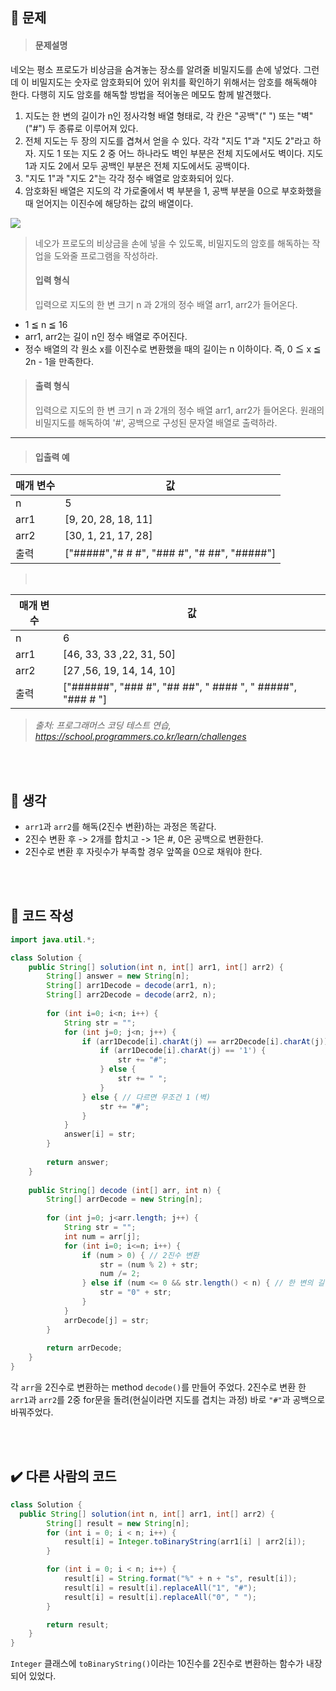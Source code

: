 ## 🚩 문제
><h4>문제설명</h4>
>
네오는 평소 프로도가 비상금을 숨겨놓는 장소를 알려줄 비밀지도를 손에 넣었다. 그런데 이 비밀지도는 숫자로 암호화되어 있어 위치를 확인하기 위해서는 암호를 해독해야 한다. 다행히 지도 암호를 해독할 방법을 적어놓은 메모도 함께 발견했다.
>
1. 지도는 한 변의 길이가 n인 정사각형 배열 형태로, 각 칸은 "공백"(" ") 또는 "벽"("#") 두 종류로 이루어져 있다.
2. 전체 지도는 두 장의 지도를 겹쳐서 얻을 수 있다. 각각 "지도 1"과 "지도 2"라고 하자. 지도 1 또는 지도 2 중 어느 하나라도 벽인 부분은 전체 지도에서도 벽이다. 지도 1과 지도 2에서 모두 공백인 부분은 전체 지도에서도 공백이다.
3. "지도 1"과 "지도 2"는 각각 정수 배열로 암호화되어 있다.
4. 암호화된 배열은 지도의 각 가로줄에서 벽 부분을 1, 공백 부분을 0으로 부호화했을 때 얻어지는 이진수에 해당하는 값의 배열이다.
>
![](https://velog.velcdn.com/images/kimbad1992/post/b37830a5-874d-4096-b598-d027bf0caf41/image.png)
>네오가 프로도의 비상금을 손에 넣을 수 있도록, 비밀지도의 암호를 해독하는 작업을 도와줄 프로그램을 작성하라.
>
><h4>입력 형식</h4>
>입력으로 지도의 한 변 크기 n 과 2개의 정수 배열 arr1, arr2가 들어온다.
>
* 1 ≦ n ≦ 16
* arr1, arr2는 길이 n인 정수 배열로 주어진다.
* 정수 배열의 각 원소 x를 이진수로 변환했을 때의 길이는 n 이하이다. 즉, 0 ≦ x ≦ 2n - 1을 만족한다.
>
><h4>출력 형식</h4>
>
>입력으로 지도의 한 변 크기 n 과 2개의 정수 배열 arr1, arr2가 들어온다.
>원래의 비밀지도를 해독하여 '#', 공백으로 구성된 문자열 배열로 출력하라.
>
----
><h4>입출력 예</h4>
>
| **매개 변수** | **값** | 
| --- | --- |
| n | 5 |
|arr1|\[9, 20, 28, 18, 11]|
|arr2|\[30, 1, 21, 17, 28]|
|출력|\["#####","# # #", "### #", "# ##", "#####"]|
><br>
>
|**매개 변수**|**값**|
|---|---|
|n|6|
|arr1|\[46, 33, 33 ,22, 31, 50]
|arr2|\[27 ,56, 19, 14, 14, 10]
|출력|\["######", "### #", "## ##", " #### ", " #####", "### # "]
>
>_출처: 프로그래머스 코딩 테스트 연습, https://school.programmers.co.kr/learn/challenges_

<br>
<br>

## 🌌 생각

* `arr1`과 `arr2`를 해독(2진수 변환)하는 과정은 똑같다.
* 2진수 변환 후 -> 2개를 합치고 -> 1은 #, 0은 공백으로 변환한다.
* 2진수로 변환 후 자릿수가 부족할 경우 앞쪽을 0으로 채워야 한다.

 <br>
 <br>
 
## 📝 코드 작성

```java
import java.util.*;

class Solution {
    public String[] solution(int n, int[] arr1, int[] arr2) {
        String[] answer = new String[n];
        String[] arr1Decode = decode(arr1, n);
        String[] arr2Decode = decode(arr2, n);
        
        for (int i=0; i<n; i++) {
            String str = "";
            for (int j=0; j<n; j++) {
                if (arr1Decode[i].charAt(j) == arr2Decode[i].charAt(j)) {
                    if (arr1Decode[i].charAt(j) == '1') {
                        str += "#";
                    } else {
                        str += " ";
                    }
                } else { // 다르면 무조건 1 (벽)
                    str += "#";
                }
            }
            answer[i] = str;
        }
        
        return answer;
    }
    
    public String[] decode (int[] arr, int n) {
        String[] arrDecode = new String[n];
        
        for (int j=0; j<arr.length; j++) {
            String str = "";
            int num = arr[j];
            for (int i=0; i<=n; i++) {
                if (num > 0) { // 2진수 변환
                    str = (num % 2) + str;
                    num /= 2;
                } else if (num <= 0 && str.length() < n) { // 한 변의 길이 맞추기
                    str = "0" + str;
                }
            }
            arrDecode[j] = str;
        }
        
        return arrDecode;
    }
}
````
각 `arr`을 2진수로 변환하는 method `decode()`를 만들어 주었다.
2진수로 변환 한 `arr1`과 `arr2`를 2중 for문을 돌려(현실이라면 지도를 겹치는 과정)
바로 `"#"`과 공백으로 바꿔주었다.


<br>
<br>

## ✔️ 다른 사람의 코드
```java
class Solution {
  public String[] solution(int n, int[] arr1, int[] arr2) {
        String[] result = new String[n];
        for (int i = 0; i < n; i++) {
            result[i] = Integer.toBinaryString(arr1[i] | arr2[i]);
        }

        for (int i = 0; i < n; i++) {
            result[i] = String.format("%" + n + "s", result[i]);
            result[i] = result[i].replaceAll("1", "#");
            result[i] = result[i].replaceAll("0", " ");
        }

        return result;
    }
}
```
`Integer` 클래스에 `toBinaryString()`이라는 10진수를 2진수로 변환하는 함수가 내장되어 있었다.